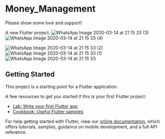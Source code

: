 # Money_Management
Please show some love and support!


A new Flutter project.
![WhatsApp Image 2020-03-14 at 21 15 33 (3)](https://user-images.githubusercontent.com/61597430/76685406-5a289700-6639-11ea-9296-0ae6e562b049.jpeg)
![WhatsApp Image 2020-03-14 at 21 15 33 (4)](https://user-images.githubusercontent.com/61597430/76685405-59900080-6639-11ea-9b72-c9e0a1aca055.jpeg)

![WhatsApp Image 2020-03-14 at 21 15 33 (2)](https://user-images.githubusercontent.com/61597430/76685402-57c63d00-6639-11ea-98f5-312aff3201cf.jpeg)
![WhatsApp Image 2020-03-14 at 21 15 33 (1)](https://user-images.githubusercontent.com/61597430/76685403-58f76a00-6639-11ea-8429-b44c0c272042.jpeg)
![WhatsApp Image 2020-03-14 at 21 15 33](https://user-images.githubusercontent.com/61597430/76685404-58f76a00-6639-11ea-80e0-9db3fc590374.jpeg)



## Getting Started

This project is a starting point for a Flutter application.

A few resources to get you started if this is your first Flutter project:

- [Lab: Write your first Flutter app](https://flutter.dev/docs/get-started/codelab)
- [Cookbook: Useful Flutter samples](https://flutter.dev/docs/cookbook)

For help getting started with Flutter, view our
[online documentation](https://flutter.dev/docs), which offers tutorials,
samples, guidance on mobile development, and a full API reference.
